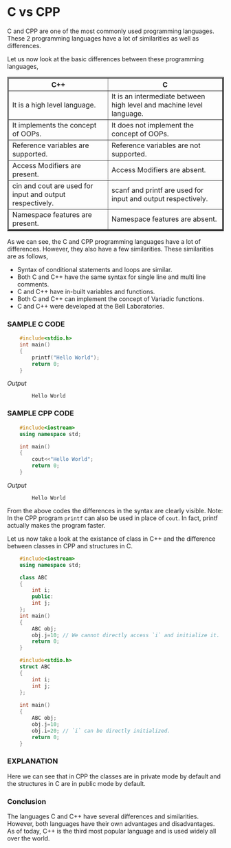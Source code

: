 # C vs CPP

C and CPP are one of the most commonly used programming languages. These 2 programming languages have a lot of similarities as well as differences.

Let us now look at the basic differences between these programming languages,

<table border="3">
	<tr>
		<th>C++</th>
		<th>C</th>
	</tr>
	<tr>
		<td>It is a high level language.</td>
		<td>It is an intermediate between high level and machine level language.</td>
	</tr>
	<tr>
		<td>It implements the concept of OOPs.</td>
		<td>It does not implement the concept of OOPs.</td>
	</tr>
	<tr>
		<td>Reference variables are supported.</td>
		<td>Reference variables are not supported.</td>
	</tr>
	<tr>
		<td>Access Modifiers are present.</td>
		<td>Access Modifiers are absent.</td>
	</tr>
	<tr>
		<td>cin and cout are used for input and output respectively.</td>
		<td>scanf and printf are used for input and output respectively.</td>
	</tr>
	<tr>
		<td>Namespace features are present.</td>
		<td>Namespace features are absent.</td>
	</tr>
</table>

As we can see, the C and CPP programming languages have a lot of differences. However, they also have a few similarities. These similarities are as follows,

- Syntax of conditional statements and loops are similar.
- Both C and C++ have the same syntax for single line and multi line comments.
- C and C++ have in-built variables and functions.
- Both C and C++ can implement the concept of Variadic functions.
- C and C++ were developed at the Bell Laboratories.

### SAMPLE C CODE
```C
	#include<stdio.h>
	int main()
	{
		printf("Hello World");
		return 0;
	}
```
*Output*
```
		Hello World
```

### SAMPLE CPP CODE
```CPP
	#include<iostream>
	using namespace std;

	int main()
	{
		cout<<"Hello World";
		return 0;
	}
```
*Output*
```
		Hello World
```

From the above codes the differences in the syntax are clearly visible.
Note: In the CPP program `printf` can also be used in place of `cout`. In fact, printf actually makes the program faster.

Let us now take a look at the existance of class in C++ and the difference between classes in CPP and structures in C.
```CPP
	#include<iostream>
	using namespace std;

	class ABC
	{
		int i;
		public:
		int j;
	};
	int main()
	{
		ABC obj;
		obj.j=10; // We cannot directly access `i` and initialize it.
		return 0;
	}
```
```C
    #include<stdio.h>
	struct ABC
	{
		int i;
		int j;
	};
	
	int main()
	{
		ABC obj;
		obj.j=10;
		obj.i=20; // `i` can be directly initialized.
		return 0;
	}
```

### EXPLANATION
Here we can see that in CPP the classes are in private mode by default and the structures in C are in public mode by default.

### Conclusion
The languages C and C++ have several differences and similarities. However, both languages have their own advantages and disadvantages. As of today, C++ is the third most popular language and is used widely all over the world.